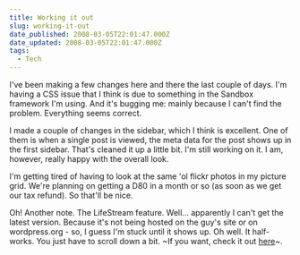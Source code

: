 ```yaml
---
title: Working it out
slug: working-it-out
date_published: 2008-03-05T22:01:47.000Z
date_updated: 2008-03-05T22:01:47.000Z
tags:
  - Tech
---
```


I've been making a few changes here and there the last couple of days. I'm having a CSS issue that I think is due to something in the Sandbox framework I'm using. And it's bugging me: mainly because I can't find the problem. Everything seems correct.

I made a couple of changes in the sidebar, which I think is excellent. One of them is when a single post is viewed, the meta data for the post shows up in the first sidebar. That's cleaned it up a little bit. I'm still working on it. I am, however, really happy with the overall look.

I'm getting tired of having to look at the same 'ol flickr photos in my picture grid. We're planning on getting a D80 in a month or so (as soon as we get our tax refund). So that'll be nice.

Oh! Another note. The LifeStream feature. Well... apparently I can't get the latest version. Because it's not being hosted on the guy's site or on wordpress.org - so, I guess I'm stuck until it shows up. Oh well. It half-works. You just have to scroll down a bit. ~If you want, check it out [here](/joel/lifestream)~.
